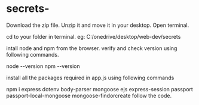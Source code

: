 # secrets-
Download the zip file. 
Unzip it and move it in your desktop. 
Open terminal. 

cd to your folder in terminal. 
eg: C:/onedrive/desktop/web-dev/secrets

intall node and npm from the browser. 
verify and check version using following commands. 

node --version
npm --version

install all the packages required in app.js using following commands 

npm i express dotenv body-parser mongoose ejs express-session passport passport-local-mongoose mongoose-findorcreate 
follow the code. 
